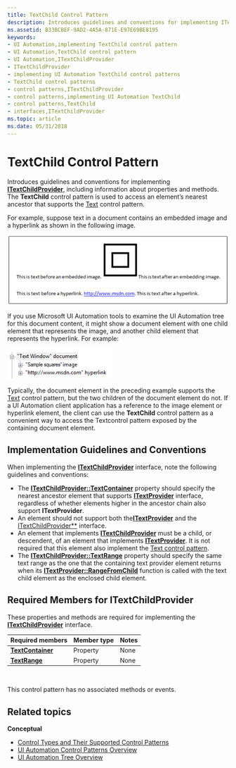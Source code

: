 ```yaml
---
title: TextChild Control Pattern
description: Introduces guidelines and conventions for implementing ITextChildProvider, including information about properties and methods. The TextChild control pattern is used to access an element’s nearest ancestor that supports the Text control pattern.
ms.assetid: B33BCBEF-9AD2-4A5A-871E-E97E69BE8195
keywords:
- UI Automation,implementing TextChild control pattern
- UI Automation,TextChild control pattern
- UI Automation,ITextChildProvider
- ITextChildProvider
- implementing UI Automation TextChild control patterns
- TextChild control patterns
- control patterns,ITextChildProvider
- control patterns,implementing UI Automation TextChild
- control patterns,TextChild
- interfaces,ITextChildProvider
ms.topic: article
ms.date: 05/31/2018
---
```


# TextChild Control Pattern

Introduces guidelines and conventions for implementing [**ITextChildProvider**](https://docs.microsoft.com/windows/desktop/api/uiautomationcore/nn-uiautomationcore-itextchildprovider), including information about properties and methods. The **TextChild** control pattern is used to access an element’s nearest ancestor that supports the [Text](uiauto-implementingtextandtextrange.md) control pattern.

For example, suppose text in a document contains an embedded image and a hyperlink as shown in the following image.

![screen shot showing text containing an embedded image and a hyperlink](images/textchild-pattern.png)

If you use Microsoft UI Automation tools to examine the UI Automation tree for this document content, it might show a document element with one child element that represents the image, and another child element that represents the hyperlink. For example:

![screen shot showing inspect reporting a sample ui automation element tree](images/textchild-pattern-tree.png)

Typically, the document element in the preceding example supports the [Text](uiauto-implementingtextandtextrange.md) control pattern, but the two children of the document element do not. If a UI Automation client application has a reference to the image element or hyperlink element, the client can use the **TextChild** control pattern as a convenient way to access the Textcontrol pattern exposed by the containing document element.

## Implementation Guidelines and Conventions

When implementing the [**ITextChildProvider**](https://docs.microsoft.com/windows/desktop/api/uiautomationcore/nn-uiautomationcore-itextchildprovider) interface, note the following guidelines and conventions:

-   The [**ITextChildProvider::TextContainer**](https://msdn.microsoft.com/library/windows/desktop/hh448814) property should specify the nearest ancestor element that supports [**ITextProvider**](/windows/desktop/api/UIAutomationCore/nn-uiautomationcore-itextprovider) interface, regardless of whether elements higher in the ancestor chain also support **ITextProvider**.
-   An element should not support both the[**ITextProvider**](/windows/desktop/api/UIAutomationCore/nn-uiautomationcore-itextprovider) and the [ITextChildProvider**](https://docs.microsoft.com/windows/desktop/api/uiautomationcore/nn-uiautomationcore-itextchildprovider) interface.
- An element that implements [**ITextChildProvider**](https://docs.microsoft.com/windows/desktop/api/uiautomationcore/nn-uiautomationcore-itextchildprovider) must be a child, or descendent, of an element that implements [**ITextProvider**](https://docs.microsoft.com/windows/desktop/api/uiautomationcore/nn-uiautomationcore-itextprovider). It is not required that this element also implement the [Text control pattern](https://docs.microsoft.com/windows/desktop/WinAuto/uiauto-implementingtextandtextrange).
-   The [**ITextChildProvider::TextRange**](https://msdn.microsoft.com/library/windows/desktop/hh448816) property should specify the same text range as the one that the containing text provider element returns when its [**ITextProvider::RangeFromChild**](/windows/desktop/api/UIAutomationCore/nf-uiautomationcore-itextprovider-rangefromchild) function is called with the text child element as the enclosed child element.

## Required Members for **ITextChildProvider**

These properties and methods are required for implementing the [**ITextChildProvider**](https://docs.microsoft.com/windows/desktop/api/uiautomationcore/nn-uiautomationcore-itextchildprovider) interface.



| Required members                                                     | Member type | Notes |
|----------------------------------------------------------------------|-------------|-------|
| [**TextContainer**](https://docs.microsoft.com/windows/desktop/api/uiautomationcore/nf-uiautomationcore-itextchildprovider-get_textcontainer) | Property    | None  |
| [**TextRange**](https://docs.microsoft.com/windows/desktop/api/uiautomationcore/nf-uiautomationcore-itextchildprovider-get_textrange)         | Property    | None  |



 

This control pattern has no associated methods or events.

## Related topics

**Conceptual**

- [Control Types and Their Supported Control Patterns](uiauto-controlpatternmapping.md)
- [UI Automation Control Patterns Overview](uiauto-controlpatternsoverview.md)
- [UI Automation Tree Overview](uiauto-treeoverview.md)
